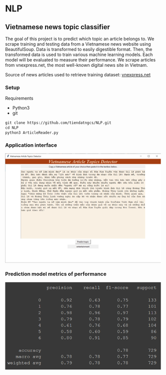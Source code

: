 # NLP
## Vietnamese news topic classifier
The goal of this project is to predict which topic an article belongs to. We scrape training and testing data from a Vietnamese news website using BeautifulSoup. Data is transformed to easily digestible format. Then, the transformed data is used to train various machine learning models. Each model will be evaluated to measure their performance.
We scrape articles from vnexpress.net, the most well-known digital news site in Vietnam. 

Source of news articles used to retrieve training dataset: [vnexpress.net](https://vnexpress.net/)

### Setup
Requirements
* Python3
* git

```shell
git clone https://github.com/tiendatngcs/NLP.git
cd NLP
python3 ArticleReader.py
```
### Application interface
![](images/VATC_GUI.png)

### Prediction model metrics of performance
![](images/VATC_metrics.png)
